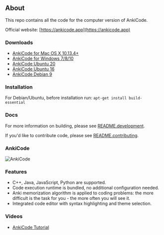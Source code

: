 ## About
This repo contains all the code for the computer version of AnkiCode.

Official website: [https://ankicode.app](https://ankicode.app)

### Downloads
- [AnkiCode for Mac OS X 10.13.4+](https://cutt.ly/knp4juZ)
- [AnkiCode for Windows 7/8/10](https://cutt.ly/pnp4lN3)
- [AnkiCode Ubuntu 20](https://cutt.ly/enp4vrg)
- [AnkiCode Ubuntu 16](https://cutt.ly/enp4xEi)
- [AnkiCode Debian 9](https://cutt.ly/wnp4mwJ)

### Installation
For Debian/Ubuntu, before installation run:
`apt-get install build-essential`

### Docs
For more information on building, please see [README.development](README.development).

If you'd like to contribute code, please see [README.contributing](README.contributing).

### AnkiCode
![AnkiCode](https://github.com/daveight/ankicode/raw/master/images/anki-editor.png "AnkiCode")

### Features
- C++, Java, JavaScript, Python are supported.
- Code execution runtime is bundled, no additional configuration needed.
- Anki memorization algorithm is applied to coding problems: the more difficult is the task for you - the more often you will see it.
- Integrated code editor with syntax highlighting and theme selection.

### Videos
- [AnkiCode Tutorial](https://www.youtube.com/watch?v=dB23wJ1b6Ik)
